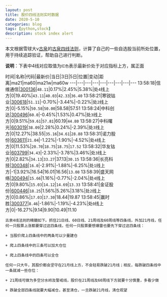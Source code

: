 ```yaml
---
layout: post
title: 股价四线法则实时数据
date: 2020-5-10
categories: blog
tags: [python,stock]
description: stock index alert
---
```



本文根据雪球大v[古泉](https://xueqiu.com/u/7148646888)的[古泉四线法则](https://xueqiu.com/7148646888/130498192)，计算了自己的一些自选股当前所处位置，用于持续追踪验证，帮助自己进行判断。

**说明**：下表中4线对应取值为`红色`表示最新价处于对应指标上方，属正面

时间|名称|代码|最新价|当日|3日|5日|位置|变动|距离|ma21|ma60|ma21w|ma60w
---|---|---|---|---|---|---|---|---
13:58:18|信维通信|[300136](https://xueqiu.com/S/SZ300136)|`48.11`|0.17%|2.45%|5.38%|处`4`线上方|0|19.40%|`43.11`|`40.03`|`42.33`|`36.40`
13:58:21|寒锐钴业|[300618](https://xueqiu.com/S/SZ300618)|`51.11`|-0.70%|-3.44%|-0.22%|处`2`线上方|0|-5.15%|`50.58`|`50.00`|58.58|57.51
13:58:24|中科创达|[300496](https://xueqiu.com/S/SZ300496)|`60.0`|-0.45%|1.53%|0.47%|处`3`线上方|0|9.51%|`59.61`|`57.81`|60.19|`44.80`
13:58:27|中科曙光|[603019](https://xueqiu.com/S/SH603019)|`38.09`|2.28%|0.24%|-2.39%|处`3`线上方|0|12.27%|38.55|`35.16`|`34.61`|`28.88`
13:58:31|诺力股份|[603611](https://xueqiu.com/S/SH603611)|`21.04`|-1.22%|-1.90%|-4.52%|处`4`线上方|0|11.53%|`20.70`|`18.75`|`18.75`|`17.52`
13:58:32|华友钴业|[603799](https://xueqiu.com/S/SH603799)|`34.43`|-2.33%|-3.78%|3.46%|处`3`线上方|0|2.82%|`34.13`|`33.27`|37.13|`30.15`
13:58:36|长亮科技|[300348](https://xueqiu.com/S/SZ300348)|`16.0`|-2.91%|-1.88%|-6.25%|处`1`线上方|-1|3.92%|16.54|16.01|16.56|`13.08`
13:58:39|盛天网络|[300494](https://xueqiu.com/S/SZ300494)|`15.66`|1.16%|-0.77%|-2.04%|处`4`线上方|0|9.80%|`15.03`|`14.12`|`14.69`|`13.33`
13:58:41|金证股份|[600446](https://xueqiu.com/S/SH600446)|`18.25`|1.56%|5.26%|3.18%|处`2`线上方|0|0.86%|`17.03`|`17.30`|18.44|19.87
13:58:45|赢时胜|[300377](https://xueqiu.com/S/SZ300377)|`8.46`|-1.86%|-1.19%|-4.23%|处`0`线上方|0|-16.27%|9.14|9.90|10.49|11.10

```
古泉4线法则的精髓如下。抓住21日线、60日线、21周线及60周线等四条线，外加21月线，任何一只股票上涨都要穿过这四条线，任何一只股票要想爆雷也要先下穿过这四条线：

+ 当股价爬上四条线中的两条可以少量建仓

+ 爬上四条线中的三条可以加大仓位

+ 爬上四条线中的四条可以全仓

任何一只大牛，其股价都会坚守在21月线上方，不会轻易跌破21月线；相反，每跌破四条线中一条就减一些仓位：

+ 21周线可做为多空分水岭及警戒线，股价在21周线及60周线下方就要十分慎重，多看少做

+ 跌破全部四条线就要大幅减仓，甚至清仓，一旦跌破21月线，清仓观望
```